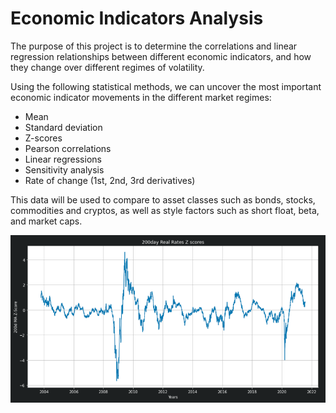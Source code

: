 # Economic Indicators Analysis

The purpose of this project is to determine the correlations and linear regression relationships between different economic indicators, and how they change over different regimes of volatility.

Using the following statistical methods, we can uncover the most important economic indicator movements in the different market regimes:

* Mean
* Standard deviation
* Z-scores
* Pearson correlations
* Linear regressions
* Sensitivity analysis
* Rate of change (1st, 2nd, 3rd derivatives)

This data will be used to compare to asset classes such as bonds, stocks, commodities and cryptos, as well as style factors such as short float, beta, and market caps.

![View](Images/Real_Rates_graph.png)